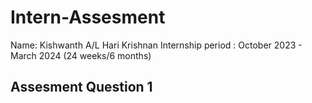 # Intern-Assesment 
Name: Kishwanth A/L Hari Krishnan
Internship period : October 2023 - March 2024 (24 weeks/6 months)

## Assesment Question 1
